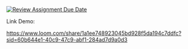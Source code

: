 [![Review Assignment Due Date](https://classroom.github.com/assets/deadline-readme-button-22041afd0340ce965d47ae6ef1cefeee28c7c493a6346c4f15d667ab976d596c.svg)](https://classroom.github.com/a/n4xPRkq2)

Link Demo:

https://www.loom.com/share/1a1ee748923045bd928f5da194c7ddfc?sid=60b644e1-40c9-47c9-abf1-284ad7d9a0d3
